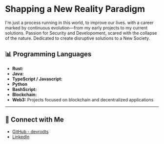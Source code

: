 # Shapping a New Reality Paradigm 

I'm just a process running in this world, to improve our lives.
with a career marked by continuous evolution—from my early projects to my current solutions. 
Passion for Security and Developoment, scared with the collapse of the nature.
Dedicated to create disruptive solutions to a New Society.


## 📊 Programming Languages

- **Rust:**
- **Java:** 
- **TypeScript / Javascript:**
- **Python** 
- **BashScript:**
- **Blockchain:**
- **Web3:** Projects focused on blockchain and decentralized applications

---

## 🤝 Connect with Me

- [GitHub - devrodts](https://github.com/devrodts)
- [LinkedIn](https://www.linkedin.com/in/rodolfo-rodrigues-980319345)
